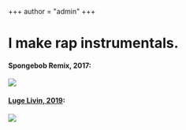 +++
author = "admin"
+++

# I make rap instrumentals.

#### Spongebob Remix, 2017:

![](/img/icon-512.png)


#### [Luge Livin, 2019](https://soundcloud.com/user-453794788/luge-livin):

![](https://soundcloud.com/user-453794788/luge-livin)




